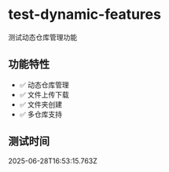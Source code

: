 # test-dynamic-features

测试动态仓库管理功能

## 功能特性

- ✅ 动态仓库管理
- ✅ 文件上传下载
- ✅ 文件夹创建
- ✅ 多仓库支持

## 测试时间

2025-06-28T16:53:15.763Z

